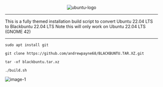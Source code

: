 <p align="center"><img src="https://i.ibb.co/dJndJ41/ubuntu-logo.png" alt="ubuntu-logo" border="0">

* * *
This is a fully themed installation build script to convert Ubuntu 22.04 LTS to Blackbuntu 22.04 LTS
Note this will only work on Ubuntu 22.04 LTS (GNOME 42)
* * *

```
sudo apt install git
```
```
git clone https://github.com/andrewpayne68/BLACKBUNTU.TAR.XZ.git
```
```
tar -xf blackbuntu.tar.xz
```
```
./build.sh
```


![image-1](https://github.com/andrewpayne68/BLACKBUNTU.TAR.XZ/blob/main/Blackbuntu-desktop.jpg)


